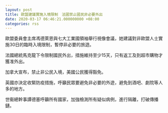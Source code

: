 ```yaml
---
layout: post
title: 歐盟建議實施入境限制　法國禁止國民非必要外出
date: 2020-03-17 06:46:21.000000000 +08:00
categories: rss
---
```


歐盟委員會主席馮德萊恩與七大工業國領袖舉行視像會議，她建議對非歐盟人士實施30日的臨時入境限制，暫停非必要的旅遊。

法國總統馬克龍下令限制國民外出，措施維持至少15天，只有返工及到超市購物才獲准外出。

加拿大宣布，禁止非公民入境，美國公民獲得豁免。

英國亦決定收緊防疫措施，呼籲民眾要避免非必要的外遊，避免到酒吧、劇院等人多的地方。

世衞總幹事譚德塞呼籲所有國家，加強檢測所有疑似病例，進行隔離，打破傳播鏈。
